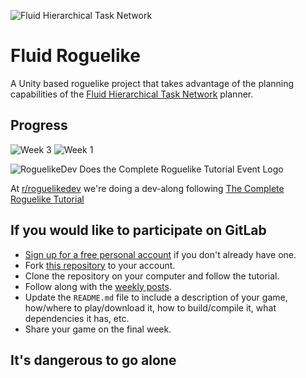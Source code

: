 ![Fluid Hierarchical Task Network](https://i.imgur.com/xKfIV0f.png)
# Fluid Roguelike
A Unity based roguelike project that takes advantage of the planning capabilities of the [Fluid Hierarchical Task Network](https://github.com/ptrefall/fluid-hierarchical-task-network) planner.

## Progress
![Week 3](https://i.imgur.com/CLYnulD.jpg)
![Week 1](https://i.imgur.com/18yeSBc.png)

![RoguelikeDev Does the Complete Roguelike Tutorial Event Logo](https://i.imgur.com/3MAzEp1.png)

At [r/roguelikedev](https://www.reddit.com/r/roguelikedev/) we're doing a dev-along following [The Complete Roguelike Tutorial](http://rogueliketutorials.com/tutorials/tcod/)
## If you would like to participate on GitLab

* [Sign up for a free personal account](https://gitlab.com/users/sign_in#register-pane) if you don't already have one.
* Fork [this repository](https://gitlab.com/aaron-santos/roguelikedev-does-the-complete-roguelike-tutorial) to your account.
* Clone the repository on your computer and follow the tutorial.
* Follow along with the [weekly posts](https://www.reddit.com/r/roguelikedev).
* Update the `README.md` file to include a description of your game, how/where to play/download it, how to build/compile it, what dependencies it has, etc.
* Share your game on the final week.

## It's dangerous to go alone
